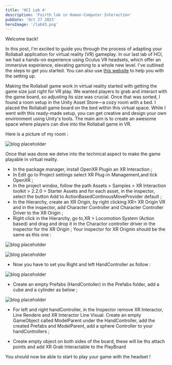 ```yaml
---
title: 'HCI Lab 4'
description: 'Foirth lab in Human-Computer Interaction'
pubDate: 'Oct 27 2023'
heroImage: '/lab43.png'
---
```


Welcome back!

In this post, I'm excited to guide you through the process of adapting your Rollaball application for virtual reality (VR) gameplay. In our last lab of HCI, we had a hands-on experience using Oculus VR headsets, which offer an immersive experience, elevating gaming to a whole new level.
I've outlined the steps to get you started. You can also use <a href="https://developer.oculus.com/documentation/unity/unity-tutorial-hello-vr/">this website</a> to help you with the setting up.


Making the Rollaball game work in virtual reality started with getting the game size just right for VR play. We wanted players to grab and interact with the game board, so adjusting its size was crucial. Once that was sorted, I found a room setup in the Unity Asset Store—a cozy room with a bed. I placed the Rollaball game board on the bed within this virtual space. While I went with this ready-made setup, you can get creative and design your own environment using Unity's tools. The main aim is to create an awesome space where players can dive into the Rollaball game in VR.

Here is a picture of my room :

![blog placeholder](/lab44.png)

Once that was done we delve into the technical aspect to make the game playable in virtual reality.


- In the package manager, install OpenXR Plugin an XR Interaction ;
- In Edit go to Project settings select XR Plug-in Management,and tick OpenXR ;
- In the project windox, follow the path Assets > Samples > XR Interaction toolkit > 2.2.0 > Starter Assets and for each asset, in the inspector, select the button Add to ActionBasedContinousMoveProvider default ;
- In the Hierarchy, create an XR Origin, by right clicking XR> XR Origin VR and in the inspector, add Character Controller and Character Controller Driver to the XR Origin ;
- Right click in the Hierarchy, go to,XR > Locomotion System (Action based) and drag and drop it in the Charactor controller driver in the inspector for the XR Origin ;
Your inspector for XR Orignin should be the same as this one : 

![blog placeholder](/lab45.png)


![blog placeholder](/lab46.png)


- Now you have to set you Right and left HandController as follow : 

![blog placeholder](/lab42.png)

- Create an empty Prefabs (HandContoller) in the Prefabs folder, add a cube and a cylinder as below ;

![blog placeholder](/lab47.png)

- For left and right handController, in the Inspector remove XR Interactor, Line Rendere and XR Interactor Line Visual. Create an empty GameObject called ModelParent under the HandController, add the created Prefabs and ModelParent, add a sphere Controller to your handControllers ;

- Create empty object on both sides of the board, these will be ths attach points and add XR Grab Interactable to the PlayBoard


You should now be able to start to play your game with the headset !






